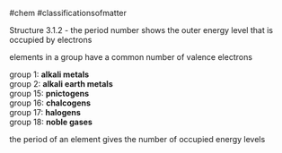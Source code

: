 #chem #classificationsofmatter  
  
Structure 3.1.2 - the period number shows the outer energy level that is occupied by electrons  
  
elements in a group have a common number of valence electrons  
  
group 1: **alkali metals**  
group 2: **alkali earth metals**  
group 15: **pnictogens**  
group 16: **chalcogens**  
group 17: **halogens**  
group 18: **noble gases**  
  
the period of an element gives the number of occupied energy levels